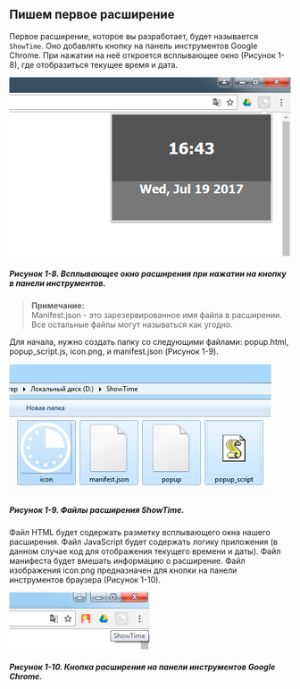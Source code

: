 ## Пишем первое расширение

Первое расширение, которое вы разработает, будет называется `ShowTime`. Оно добавлять кнопку на панель инструментов Google Chrome. При нажатии на неё откроется всплывающее окно \(Рисунок 1-8\), где отобразиться текущее время и дата.

![Рисунок 1-8. Всплывающее окно расширения при нажатии на кнопку панели инструментов.](/assets/figure-1-8.png)

##### Рисунок 1-8. _Всплывающее окно расширения при нажатии на кнопку в панели инструментов._

> **Примечание:**  
> Manifest.json - это зарезервированное имя файла в расширении. Все остальные файлы могут называться как угодно.

Для начала, нужно создать папку со следующими файлами: popup.html, popup\_script.js, icon.png, и manifest.json \(Рисунок 1-9\).

![Рисунок 1-9. Файлы расширения ShowTime.](/assets/figure-1-9.png)

##### Рисунок 1-9. _Файлы расширения ShowTime._

Файл HTML будет содержать разметку всплывающего окна нашего расширения. Файл JavaScript будет содержать логику приложения \(в данном случае код для отображения текущего времени и даты\). Файл манифеста будет вмешать информацию о расширение. Файл изображения icon.png предназначен для кнопки на панели инструментов браузера \(Рисунок 1-10\).

![Рисунок 1-10. Кнопка расширения на панели инструментов Google Chrome.](/assets/figure-1-10.png)

##### Рисунок 1-10. _Кнопка расширения на панели инструментов Google Chrome._

